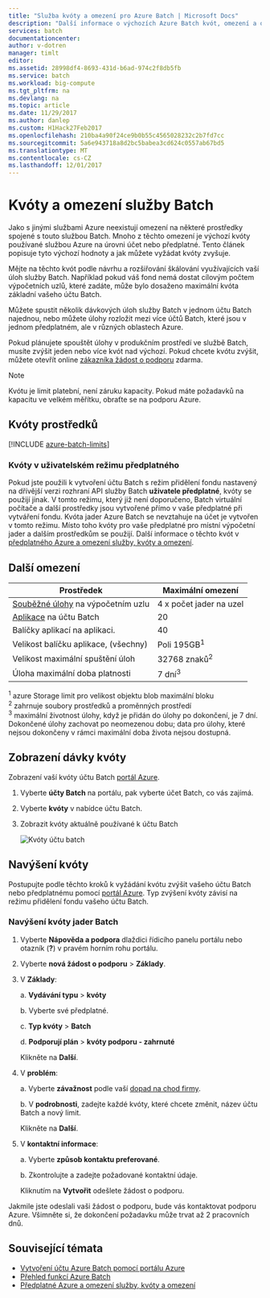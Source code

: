 ```yaml
---
title: "Služba kvóty a omezení pro Azure Batch | Microsoft Docs"
description: "Další informace o výchozích Azure Batch kvót, omezení a omezení a zvyšuje jak požádat o kvótu"
services: batch
documentationcenter: 
author: v-dotren
manager: timlt
editor: 
ms.assetid: 28998df4-8693-431d-b6ad-974c2f8db5fb
ms.service: batch
ms.workload: big-compute
ms.tgt_pltfrm: na
ms.devlang: na
ms.topic: article
ms.date: 11/29/2017
ms.author: danlep
ms.custom: H1Hack27Feb2017
ms.openlocfilehash: 210ba4a90f24ce9b0b55c4565028232c2b7fd7cc
ms.sourcegitcommit: 5a6e943718a8d2bc5babea3cd624c0557ab67bd5
ms.translationtype: MT
ms.contentlocale: cs-CZ
ms.lasthandoff: 12/01/2017
---
```

# <a name="batch-service-quotas-and-limits"></a>Kvóty a omezení služby Batch

Jako s jinými službami Azure neexistují omezení na některé prostředky spojené s touto službou Batch. Mnoho z těchto omezení je výchozí kvóty používané službou Azure na úrovni účet nebo předplatné. Tento článek popisuje tyto výchozí hodnoty a jak můžete vyžádat kvóty zvyšuje.

Mějte na těchto kvót podle návrhu a rozšiřování škálování využívajících vaší úloh služby Batch. Například pokud váš fond nemá dostat cílovým počtem výpočetních uzlů, které zadáte, může bylo dosaženo maximální kvóta základní vašeho účtu Batch.

Můžete spustit několik dávkových úloh služby Batch v jednom účtu Batch najednou, nebo můžete úlohy rozložit mezi více účtů Batch, které jsou v jednom předplatném, ale v různých oblastech Azure.

Pokud plánujete spouštět úlohy v produkčním prostředí ve službě Batch, musíte zvýšit jeden nebo více kvót nad výchozí. Pokud chcete kvótu zvýšit, můžete otevřít online [zákazníka žádost o podporu](#increase-a-quota) zdarma.

> [!NOTE]
> Kvótu je limit platební, není záruku kapacity. Pokud máte požadavků na kapacitu ve velkém měřítku, obraťte se na podporu Azure.
> 
> 

## <a name="resource-quotas"></a>Kvóty prostředků
[!INCLUDE [azure-batch-limits](../../includes/azure-batch-limits.md)]

### <a name="quotas-in-user-subscription-mode"></a>Kvóty v uživatelském režimu předplatného

Pokud jste použili k vytvoření účtu Batch s režim přidělení fondu nastavený na dřívější verzi rozhraní API služby Batch **uživatele předplatné**, kvóty se použijí jinak. V tomto režimu, který již není doporučeno, Batch virtuální počítače a další prostředky jsou vytvořené přímo v vaše předplatné při vytváření fondu. Kvóta jader Azure Batch se nevztahuje na účet je vytvořen v tomto režimu. Místo toho kvóty pro vaše předplatné pro místní výpočetní jader a dalším prostředkům se použijí. Další informace o těchto kvót v [předplatného Azure a omezení služby, kvóty a omezení](../azure-subscription-service-limits.md).

## <a name="other-limits"></a>Další omezení
| **Prostředek** | **Maximální omezení** |
| --- | --- |
| [Souběžné úlohy](batch-parallel-node-tasks.md) na výpočetním uzlu |4 x počet jader na uzel |
| [Aplikace](batch-application-packages.md) na účtu Batch |20 |
| Balíčky aplikací na aplikaci. |40 |
| Velikost balíčku aplikace, (všechny) |Poli 195GB<sup>1</sup> |
| Velikost maximální spuštění úloh | 32768 znaků<sup>2</sup> |
| Úloha maximální doba platnosti | 7 dní<sup>3</sup> |

<sup>1</sup> azure Storage limit pro velikost objektu blob maximální bloku<br />
<sup>2</sup> zahrnuje soubory prostředků a proměnných prostředí<br />
<sup>3</sup> maximální životnost úlohy, když je přidán do úlohy po dokončení, je 7 dní. Dokončené úlohy zachovat po neomezenou dobu; data pro úlohy, které nejsou dokončeny v rámci maximální doba života nejsou dostupná.


## <a name="view-batch-quotas"></a>Zobrazení dávky kvóty
Zobrazení vaší kvóty účtu Batch [portál Azure][portal].

1. Vyberte **účty Batch** na portálu, pak vyberte účet Batch, co vás zajímá.
2. Vyberte **kvóty** v nabídce účtu Batch.
3. Zobrazit kvóty aktuálně používané k účtu Batch
   
    ![Kvóty účtu batch][account_quotas]



## <a name="increase-a-quota"></a>Navýšení kvóty
Postupujte podle těchto kroků k vyžádání kvótu zvýšit vašeho účtu Batch nebo předplatnému pomocí [portál Azure][portal]. Typ zvýšení kvóty závisí na režimu přidělení fondu vašeho účtu Batch.

### <a name="increase-a-batch-cores-quota"></a>Navýšení kvóty jader Batch 

1. Vyberte **Nápověda a podpora** dlaždici řídicího panelu portálu nebo otazník (**?**) v pravém horním rohu portálu.
2. Vyberte **nová žádost o podporu** > **Základy**.
3. V **Základy**:
   
    a. **Vydávání typu** > **kvóty**
   
    b. Vyberte své předplatné.
   
    c. **Typ kvóty** > **Batch**
   
    d. **Podporují plán** > **kvóty podporu - zahrnuté**
   
    Klikněte na **Další**.
4. V **problém**:
   
    a. Vyberte **závažnost** podle vaší [dopad na chod firmy][support_sev].
   
    b. V **podrobnosti**, zadejte každé kvóty, které chcete změnit, název účtu Batch a nový limit.
   
    Klikněte na **Další**.
5. V **kontaktní informace**:
   
    a. Vyberte **způsob kontaktu preferované**.
   
    b. Zkontrolujte a zadejte požadované kontaktní údaje.
   
    Kliknutím na **Vytvořit** odešlete žádost o podporu.

Jakmile jste odeslali vaši žádost o podporu, bude vás kontaktovat podporu Azure. Všimněte si, že dokončení požadavku může trvat až 2 pracovních dnů.


## <a name="related-topics"></a>Související témata
* [Vytvoření účtu Azure Batch pomocí portálu Azure](batch-account-create-portal.md)
* [Přehled funkcí Azure Batch](batch-api-basics.md)
* [Předplatné Azure a omezení služby, kvóty a omezení](../azure-subscription-service-limits.md)

[portal]: https://portal.azure.com
[portal_classic_increase]: https://azure.microsoft.com/blog/2014/06/04/azure-limits-quotas-increase-requests/
[support_sev]: http://aka.ms/supportseverity

[account_quotas]: ./media/batch-quota-limit/accountquota_portal.png
